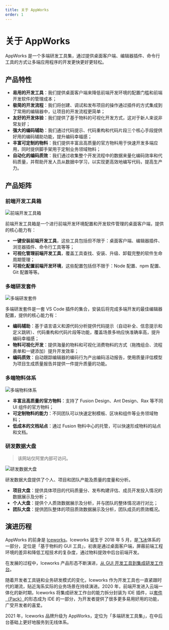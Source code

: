 ```yaml
---
title: 关于 AppWorks
order: 1
---
```


# 关于 AppWorks

AppWorks 是一个多端研发工具集，通过提供桌面客户端、编辑器插件、命令行工具的方式让多端应用程序的开发更快更好更轻松。

## 产品特性

- **易用的开发工具**：我们提供桌面客户端来降低前端开发环境的配置门槛和前端开发软件的管理成本；
- **极简的开发流程**：我们将创建、调试和发布项目的操作通过插件的方式集成到了常用的编辑器中，让项目的开发流程更简单；
- **友好的开发体验**：我们提供了基于物料的可视化开发方式，这对于新人来说非常友好；
- **强大的编码辅助**：我们通过代码提示、代码重构和代码片段三个核心手段提供好用的编码辅助功能，提升编码幸福感；
- **丰富可定制的物料**：我们提供丰富且高质量的官方物料用于快速开发多端应用，同时提供脚手架用于定制业务领域物料；
- **自动化的编码质效**：我们通过收集整个开发流程中的数据来量化编码效率和代码质量，并帮助开发人员从数据中学习，以实现更高效地编写代码，提高生产力。

## 产品矩阵

### 前端开发工具箱

![前端开发工具箱](https://img.alicdn.com/imgextra/i4/O1CN01XukxeH1W58JmRAecD_!!6000000002736-2-tps-1800-1078.png_790x10000.jpg)

前端开发工具箱是一个进行前端开发环境配置和开发软件管理的桌面客户端，提供的核心能力有：

- **一键安装前端开发工具**，这些工具包括但不限于：桌面客户端、编辑器插件、浏览器插件、命令行工具等等；
- **可视化管理前端开发工具**，覆盖工具查找、安装、升级、卸载完整的软件生命周期管理；
- **可视化配置前端开发环境**，这些配置包括但不限于：Node 配置、npm 配置、Git 配置等等。

### 多端研发套件

![多端研发套件](https://img.alicdn.com/imgextra/i1/O1CN01fOAI2l1RQanEHtbPd_!!6000000002106-2-tps-2880-1754.png_790x10000.jpg)

多端研发套件是一套 VS Code 插件的集合，安装后将完成多端开发的最佳编辑器配置，提供的核心能力有：

- **编码辅助**：基于语言语义和源代码分析提供代码提示（自动补全、信息提示和定义跳转）、代码重构和代码片段等功能，覆盖场景多响应快准确率高，提升编码幸福感；
- **物料可视化开发**：提供海量的物料和可视化消费物料的方式（拖拽组合、流程表单和一键添加）提升开发效率；
- **编码质效**：自动跟踪编辑器的编码行为产出编码活动报告，使用质量评估模型为项目生成质量报告并提供一件提升质量的功能。

### 多端物料体系

![多端物料体系](https://img.alicdn.com/imgextra/i2/O1CN0159zS1T1Ux3iXHe2bv_!!6000000002583-2-tps-2848-1428.png_790x10000.jpg)

- **丰富且高质量的官方物料**：支持了 Fusion Design、Ant Design、Rax 等不同 UI 组件的官方物料；
- **可定制物料的能力**：不同团队可以快速定制模板、区块和组件等业务领域物料；
- **低成本的文档站点**：通过 Fusion 物料中心的托管，可以快速形成物料的站点和文档。

### 研发数据大盘

> 该网站仅阿里内部可访问。

![研发数据大盘](https://img.alicdn.com/imgextra/i3/O1CN01z9TwYm1vxy89bJY6u_!!6000000006240-2-tps-2858-1596.png_790x10000.jpg)

研发数据大盘提供了个人、项目和团队产能及质量的度量和分析。

- **项目大盘**：提供具体项目的代码质量分、发布构建评估、成员开发投入情况的数据展示及分析；
- **个人大盘**：提供个人质效数据展示及分析，并与团队的整体情况进行对比；
- **团队大盘**：提供团队整体的项目质效数据展示及分析，团队成员的质效概况。

## 演进历程

AppWorks 的前身是 [Iceworks](https://zhuanlan.zhihu.com/p/34265596)。Iceworks 诞生于 2018 年 5 月，是[飞冰](https://ice.work/)体系的一部分，定位是「基于物料的 GUI 工具」，初衷是通过桌面客户端，屏蔽前端工程环境的差异和降低工程技术的复杂度，通过物料提效中后台前端开发。

在发展的过程中，Iceworks 产品形态不断演进，[从 GUI 开发工具到集成研发工作台](https://zhuanlan.zhihu.com/p/94102675)。

随着开发者工具链和业务研发模式的变化，Iceworks 作为开发工具也一直紧跟时代的潮流，贴近淘系实际的业务场景在持续演进。2020 年，前端开发进入云端一体化的新时期，Iceworks 将集成研发工作台的能力拆分封装为 IDE 插件，以[套件（Pack）](https://code.visualstudio.com/api/references/extension-manifest#extension-packs)的形态成为 IDE 的一部分，为开发者提供了很多更多易用好用的功能，广受开发者的喜爱。

2021 年，Iceworks 品牌升级为 AppWorks，定位为「多端研发工具集」，在中后台基础上更好地服务到无线体系。
